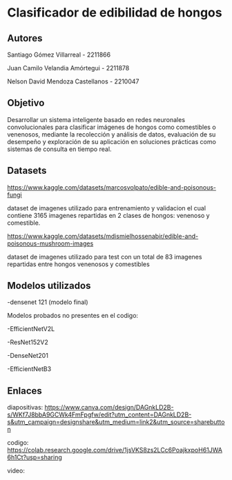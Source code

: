 # Clasificador de edibilidad de hongos

## Autores
Santiago Gómez Villarreal - 2211866

Juan Camilo Velandia Amórtegui - 2211878

Nelson David Mendoza Castellanos - 2210047

## Objetivo
Desarrollar un sistema inteligente basado en redes neuronales convolucionales para clasificar imágenes de hongos como comestibles o venenosos, mediante la recolección y análisis de datos, evaluación de su desempeño y exploración de su aplicación en soluciones prácticas como sistemas de consulta en tiempo real.

## Datasets
https://www.kaggle.com/datasets/marcosvolpato/edible-and-poisonous-fungi

dataset de imagenes utilizado para entrenamiento y validacion el cual contiene 3165 imagenes repartidas en 2 clases de hongos: venenoso y comestible.

https://www.kaggle.com/datasets/mdismielhossenabir/edible-and-poisonous-mushroom-images

dataset de imagenes utilizado para test con un total de 83 imagenes repartidas entre hongos venenosos y comestibles

## Modelos utilizados
-densenet 121 (modelo final)

Modelos probados no presentes en el codigo:

-EfficientNetV2L

-ResNet152V2

-DenseNet201

-EfficientNetB3

## Enlaces
diapositivas:
https://www.canva.com/design/DAGnkLD2B-s/WKf7J8bbA9GCWk4FmFpgfw/edit?utm_content=DAGnkLD2B-s&utm_campaign=designshare&utm_medium=link2&utm_source=sharebutton

codigo:
https://colab.research.google.com/drive/1jsVKS8zs2LCc6PoajkxpoH61JWA6h1Ct?usp=sharing

video:

